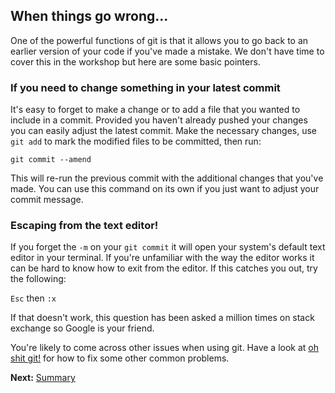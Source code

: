 ## When things go wrong...

One of the powerful functions of git is that it allows you to go back
to an earlier version of your code if you've made a mistake. We don't
have time to cover this in the workshop but here are some basic pointers.

### If you need to change something in your latest commit

It's easy to forget to make a change or to add a file that you wanted
to include in a commit. Provided you haven't already pushed your
changes you can easily adjust the latest commit. Make the necessary
changes, use `git add` to mark the modified files to be committed,
then run:

```
git commit --amend
```

This will re-run the previous commit with the additional changes that
you've made. You can use this command on its own if you just want to
adjust your commit message.


### Escaping from the text editor!

If you forget the `-m` on your `git commit` it will open your system's
default text editor in your terminal. If you're unfamiliar with the
way the editor works it can be hard to know how to exit from the
editor. If this catches you out, try the following:

`Esc` then `:x`

If that doesn't work, this question has been asked a million times on
stack exchange so Google is your friend.


<!-- ### If you broke everything and need to go back to a previous version -->

<!-- First use: -->

<!-- `git reflog` -->

<!-- You will see a list of everything you've done in git. Each one has an -->
<!-- index indicated by `HEAD@{index}`. You need to find the one before you -->
<!-- broke everything and then use: -->

<!-- `git reset HEAD@{index}` -->

<!-- Also known as the magical time machine function! -->

<!-- **Warning: if you've already pushed your changes to the remote -->
<!-- repository then using `git reset` in this way will cause problems when -->
<!-- you try to push again.** Briefly, git tries to discourage you to -->
<!-- change a remote's version history because doing so can be problematic -->
<!-- if you are working collaboratively.  There are some tips about how to -->
<!-- proceed in -->
<!-- [this StackOverflow answer](http://stackoverflow.com/questions/5816688/resetting-remote-to-a-certain-commit#5816761). -->

You're likely to come across other issues when using git. Have a look at
[oh shit git!](http://ohshitgit.com/) for how to fix some other common
problems.

**Next:** [Summary](./summary.md)
